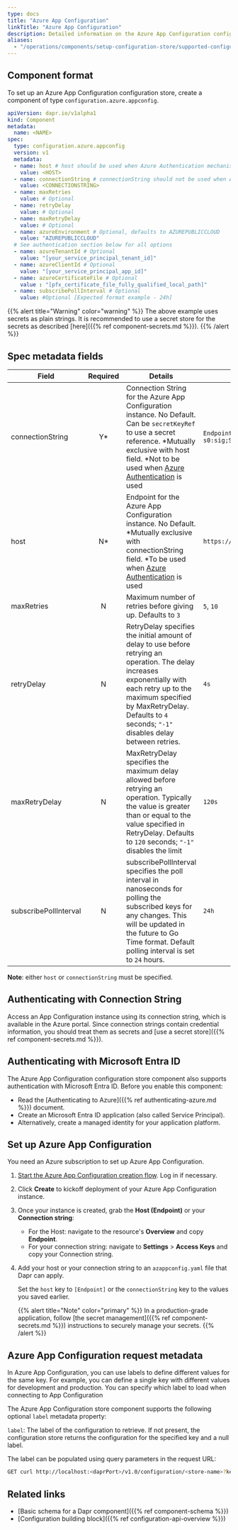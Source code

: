 ```yaml
---
type: docs
title: "Azure App Configuration"
linkTitle: "Azure App Configuration"
description: Detailed information on the Azure App Configuration configuration store component
aliases:
  - "/operations/components/setup-configuration-store/supported-configuration-stores/setup-azure-appconfig/"
---
```


## Component format

To set up an Azure App Configuration configuration store, create a component of type `configuration.azure.appconfig`.

```yaml
apiVersion: dapr.io/v1alpha1
kind: Component
metadata:
  name: <NAME>
spec:
  type: configuration.azure.appconfig
  version: v1
  metadata:
  - name: host # host should be used when Azure Authentication mechanism is used.
    value: <HOST>
  - name: connectionString # connectionString should not be used when Azure Authentication mechanism is used.
    value: <CONNECTIONSTRING>
  - name: maxRetries
    value: # Optional
  - name: retryDelay
    value: # Optional
  - name: maxRetryDelay
    value: # Optional
  - name: azureEnvironment # Optional, defaults to AZUREPUBLICCLOUD
    value: "AZUREPUBLICCLOUD"
  # See authentication section below for all options
  - name: azureTenantId # Optional
    value: "[your_service_principal_tenant_id]"
  - name: azureClientId # Optional
    value: "[your_service_principal_app_id]"
  - name: azureCertificateFile # Optional
    value : "[pfx_certificate_file_fully_qualified_local_path]"
  - name: subscribePollInterval # Optional
    value: #Optional [Expected format example - 24h]

```

{{% alert title="Warning" color="warning" %}}
The above example uses secrets as plain strings. It is recommended to use a secret store for the secrets as described [here]({{% ref component-secrets.md %}}).
{{% /alert %}}

## Spec metadata fields

| Field                      | Required | Details                                                                                                                                                                                                                                                                                                                       | Example |
|----------------------------|:--------:|-------------------------------------------------------------------------------------------------------------------------------------------------------------------------------------------------------------------------------------------------------------------------------------------------------------------------------|---------|
| connectionString  | Y*       | Connection String for the Azure App Configuration instance. No Default. Can be `secretKeyRef` to use a secret reference. *Mutually exclusive with host field. *Not to be used when [Azure Authentication](https://docs.dapr.io/developing-applications/integrations/azure/azure-authentication/authenticating-azure/) is used | `Endpoint=https://foo.azconfig.io;Id=osOX-l9-s0:sig;Secret=00000000000000000000000000000000000000000000`
| host              | N*       | Endpoint for the Azure App Configuration instance. No Default. *Mutually exclusive with connectionString field. *To be used when [Azure Authentication](https://docs.dapr.io/developing-applications/integrations/azure/azure-authentication/authenticating-azure/) is used                                                   | `https://dapr.azconfig.io`
| maxRetries                 | N        | Maximum number of retries before giving up. Defaults to `3`                                                                                                                                                                                                                                                                   | `5`, `10`
| retryDelay                 | N        | RetryDelay specifies the initial amount of delay to use before retrying an operation. The delay increases exponentially with each retry up to the maximum specified by MaxRetryDelay. Defaults to `4` seconds; `"-1"` disables delay between retries.                                                                         | `4s`
| maxRetryDelay              | N        | MaxRetryDelay specifies the maximum delay allowed before retrying an operation. Typically the value is greater than or equal to the value specified in RetryDelay. Defaults to `120` seconds; `"-1"` disables the limit                                                                                                       | `120s`
| subscribePollInterval      | N        | subscribePollInterval specifies the poll interval in nanoseconds for polling the subscribed keys for any changes. This will be updated in the future to Go Time format. Default polling interval is set to `24` hours.                                                                                                        | `24h`

**Note**: either `host` or `connectionString` must be specified.

## Authenticating with Connection String 

Access an App Configuration instance using its connection string, which is available in the Azure portal. Since connection strings contain credential information, you should treat them as secrets and [use a secret store]({{% ref component-secrets.md %}}).

## Authenticating with Microsoft Entra ID

The Azure App Configuration configuration store component also supports authentication with Microsoft Entra ID. Before you enable this component:
- Read the [Authenticating to Azure]({{% ref authenticating-azure.md %}}) document.
- Create an Microsoft Entra ID application (also called Service Principal). 
- Alternatively, create a managed identity for your application platform.

## Set up Azure App Configuration

You need an Azure subscription to set up Azure App Configuration.

1. [Start the Azure App Configuration creation flow](https://ms.portal.azure.com/#create/Microsoft.Azconfig). Log in if necessary.
1. Click **Create** to kickoff deployment of your Azure App Configuration instance.
1. Once your instance is created, grab the **Host (Endpoint)** or your **Connection string**:
   - For the Host: navigate to the resource's **Overview** and copy **Endpoint**.
   - For your connection string: navigate to **Settings** > **Access Keys** and copy your Connection string.
1. Add your host or your connection string to an `azappconfig.yaml` file that Dapr can apply.
     
   Set the `host` key to `[Endpoint]` or the `connectionString` key to the values you saved earlier.
   
   {{% alert title="Note" color="primary" %}}
   In a production-grade application, follow [the secret management]({{% ref component-secrets.md %}}) instructions to securely manage your secrets.
   {{% /alert %}}

## Azure App Configuration request metadata 

In Azure App Configuration, you can use labels to define different values for the same key. For example, you can define a single key with different values for development and production. You can specify which label to load when connecting to App Configuration

The Azure App Configuration store component supports the following optional `label` metadata property:

`label`: The label of the configuration to retrieve. If not present, the configuration store returns the configuration for the specified key and a null label.

The label can be populated using query parameters in the request URL:

```bash
GET curl http://localhost:<daprPort>/v1.0/configuration/<store-name>?key=<key name>&metadata.label=<label value>
```

## Related links
- [Basic schema for a Dapr component]({{% ref component-schema %}})
- [Configuration building block]({{% ref configuration-api-overview %}})
